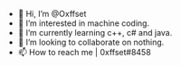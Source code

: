 - 👋 Hi, I’m @Oxffset
- 👀 I’m interested in machine coding.
- 🌱 I’m currently learning c++, c# and java.
- 💞️ I’m looking to collaborate on nothing.
- 📫 How to reach me | 0xffset#8458

<!---
Oxffset/Oxffset is a ✨ special ✨ repository because its `README.md` (this file) appears on your GitHub profile.
You can click the Preview link to take a look at your changes.
--->

